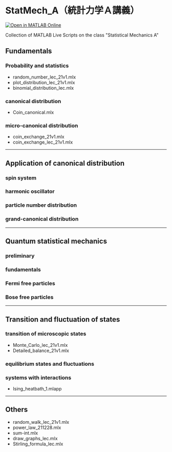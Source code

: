 # StatMech_A（統計力学Ａ講義）
[![Open in MATLAB Online](https://www.mathworks.com/images/responsive/global/open-in-matlab-online.svg)](https://matlab.mathworks.com/open/github/v1?repo=yoshy2003/StatMech_A)

Collection of MATLAB Live Scripts on the class "Statistical Mechanics A"

## Fundamentals

### Probability and statistics

- random_number_lec_21v1.mlx
- plot_distribution_lec_21v1.mlx
- binomial_distribution_lec.mlx

### canonical distribution

- Coin_canonical.mlx

### micro-canonical distribution

- coin_exchange_21v1.mlx
- coin_exchange_lec_21v1.mlx

---

## Application of canonical distribution

### spin system

### harmonic oscillator
 
### particle number distribution

### grand-canonical distribution


---

## Quantum statistical mechanics

### preliminary

### fundamentals

### Fermi free particles

### Bose free particles


---

## Transition and fluctuation of states

### transition of microscopic states

- Monte_Carlo_lec_21v1.mlx
- Detailed_balance_21v1.mlx

### equilibrium states and fluctuations

### systems with interactions

- Ising_heatbath_1.mlapp

---

## Others

- random_walk_lec_21v1.mlx
- power_law_211228.mlx
- sum-int.mlx
- draw_graphs_lec.mlx
- Stirling_formula_lec.mlx
